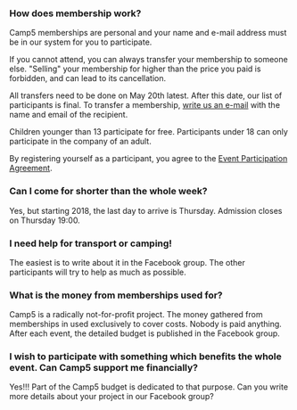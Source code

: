 ### How does membership work?

Camp5 memberships are personal and your name and e-mail address must be in our system for you to participate.

If you cannot attend, you can always transfer your membership to someone else. "Selling" your membership for higher than the price you paid is forbidden, and can lead to its cancellation.

All transfers need to be done on May 20th latest. After this date, our list of participants is final. To transfer a membership, [write us an e-mail](mailto:camp5gathering@gmail.com) with the name and email of the recipient.

Children younger than 13 participate for free. Participants under 18 can only participate in the company of an adult.

By registering yourself as a participant, you agree to the <a href="http://bit.ly/camp5-epa" target="_blank">Event Participation Agreement</a>. 


### Can I come for shorter than the whole week?

Yes, but starting 2018, the last day to arrive is Thursday. Admission closes on Thursday 19:00.


### I need help for transport or camping!

The easiest is to write about it in the Facebook group. The other participants will try to help as much as possible.


### What is the money from memberships used for?

Camp5 is a radically not-for-profit project. The money gathered from memberships in used exclusively to cover costs. Nobody is paid anything. After each event, the detailed budget is published in the Facebook group.


### I wish to participate with something which benefits the whole event. Can Camp5 support me financially?

Yes!!! Part of the Camp5 budget is dedicated to that purpose. Can you write more details about your project in our Facebook group?